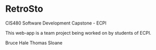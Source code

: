 # RetroSto
CIS480 Software Development Capstone - ECPI

This web-app is a team project being worked on by students of ECPI.

Bruce Hale
Thomas Sloane